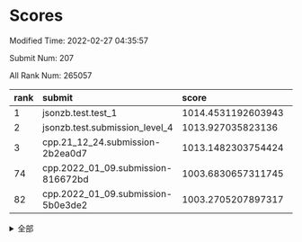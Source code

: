 # Scores

Modified Time: 2022-02-27 04:35:57

Submit Num: 207

All Rank Num: 265057

| rank |               submit               |       score        |       sigma        | pk_num |
| :--- | :--------------------------------- | :----------------- | :----------------- | :----- |
| 1    | jsonzb.test.test_1                 | 1014.4531192603943 | 0.8247045925647831 | 5127   |
| 2    | jsonzb.test.submission_level_4     | 1013.927035823136  | 0.8177319841938767 | 5119   |
| 3    | cpp.21_12_24.submission-2b2ea0d7   | 1013.1482303754424 | 0.8140563171024346 | 5124   |
| 74   | cpp.2022_01_09.submission-816672bd | 1003.6830657311745 | 0.7197063165476211 | 5126   |
| 82   | cpp.2022_01_09.submission-5b0e3de2 | 1003.2705207897317 | 0.716696439582592  | 5122   |


<details>
<summary>全部</summary>

| rank |                 submit                 |       score        |       sigma        | pk_num |
| :--- | :------------------------------------- | :----------------- | :----------------- | :----- |
| 1    | jsonzb.test.test_1                     | 1014.4531192603943 | 0.8247045925647831 | 5127   |
| 2    | jsonzb.test.submission_level_4         | 1013.927035823136  | 0.8177319841938767 | 5119   |
| 3    | cpp.21_12_24.submission-2b2ea0d7       | 1013.1482303754424 | 0.8140563171024346 | 5124   |
| 4    | gobigger.level_3.submission_level_3_44 | 1011.6356764325772 | 0.7618201060838052 | 5119   |
| 5    | gobigger.level_3.submission_level_3_4  | 1011.5645186748776 | 0.7831224645295607 | 5122   |
| 6    | gobigger.level_3.submission_level_3_19 | 1011.1642707215123 | 0.756968928759335  | 5121   |
| 7    | gobigger.level_3.submission_level_3_46 | 1011.0605157007163 | 0.7835690280607142 | 5120   |
| 8    | gobigger.level_3.submission_level_3_15 | 1010.8836062984478 | 0.7744942975536748 | 5118   |
| 9    | gobigger.level_3.submission_level_3_17 | 1010.8177182431054 | 0.7838204840687815 | 5122   |
| 10   | gobigger.level_3.submission_level_3_8  | 1010.8101358688767 | 0.8058423085276736 | 5119   |
| 11   | gobigger.level_3.submission_level_3_39 | 1010.7862754347103 | 0.7930423208641509 | 5130   |
| 12   | gobigger.level_3.submission_level_3_28 | 1010.7508429349243 | 0.7778444447272661 | 5127   |
| 13   | gobigger.level_3.submission_level_3_33 | 1010.7389895063873 | 0.7639040085128662 | 5124   |
| 14   | gobigger.level_3.submission_level_3_29 | 1010.7148024933261 | 0.7546761783766008 | 5122   |
| 15   | gobigger.level_3.submission_level_3_3  | 1010.612281644151  | 0.7567087458172824 | 5121   |
| 16   | gobigger.level_3.submission_level_3_9  | 1010.5486776130851 | 0.7372666545341087 | 5126   |
| 17   | gobigger.level_3.submission_level_3_38 | 1010.5167062891901 | 0.7593054335024557 | 5124   |
| 18   | gobigger.level_3.submission_level_3_18 | 1010.4500096114476 | 0.746232335708575  | 5121   |
| 19   | gobigger.level_3.submission_level_3_35 | 1010.3405807356722 | 0.7673073173620254 | 5119   |
| 20   | gobigger.level_3.submission_level_3_34 | 1010.2817960392057 | 0.768865715164003  | 5122   |
| 21   | gobigger.level_3.submission_level_3_21 | 1010.2126662155663 | 0.7568678225324678 | 5119   |
| 22   | gobigger.level_3.submission_level_3_27 | 1010.1950896764816 | 0.7610361533002814 | 5117   |
| 23   | gobigger.level_3.submission_level_3_42 | 1010.1659575811295 | 0.7540561531315796 | 5117   |
| 24   | gobigger.level_3.submission_level_3_25 | 1010.1024278154869 | 0.7440165013403933 | 5120   |
| 25   | gobigger.level_3.submission_level_3_5  | 1010.0933282450379 | 0.7531133693236681 | 5115   |
| 26   | gobigger.level_3.submission_level_3_37 | 1009.9836856326249 | 0.7360908335042831 | 5126   |
| 27   | gobigger.level_3.submission_level_3_2  | 1009.9817494568806 | 0.7572467402756713 | 5123   |
| 28   | gobigger.level_3.submission_level_3_22 | 1009.9674610372616 | 0.764574513930537  | 5122   |
| 29   | gobigger.level_3.submission_level_3_40 | 1009.9486598643952 | 0.7588418279725098 | 5122   |
| 30   | gobigger.level_3.submission_level_3_26 | 1009.8868534394879 | 0.7471403611470996 | 5122   |
| 31   | gobigger.level_3.submission_level_3_24 | 1009.8494855318838 | 0.739981880100121  | 5122   |
| 32   | gobigger.level_3.submission_level_3_41 | 1009.8448150097755 | 0.7496461431866369 | 5121   |
| 33   | gobigger.level_3.submission_level_3_10 | 1009.7857022152134 | 0.7624347444184844 | 5119   |
| 34   | gobigger.level_3.submission_level_3_45 | 1009.7118480302958 | 0.7687301908293612 | 5124   |
| 35   | gobigger.level_3.submission_level_3_0  | 1009.6762274809389 | 0.7391009199294316 | 5119   |
| 36   | gobigger.level_3.submission_level_3_43 | 1009.6329188075838 | 0.7488681128955899 | 5123   |
| 37   | gobigger.level_3.submission_level_3_12 | 1009.5804332264971 | 0.7647737708804314 | 5125   |
| 38   | gobigger.level_3.submission_level_3_14 | 1009.4691780057109 | 0.7435973185466449 | 5122   |
| 39   | gobigger.level_3.submission_level_3_47 | 1009.449133873071  | 0.7484376836543694 | 5130   |
| 40   | gobigger.level_3.submission_level_3_7  | 1009.409695488701  | 0.7425807692925025 | 5122   |
| 41   | gobigger.level_3.submission_level_3_6  | 1009.3638995093539 | 0.7525703688651961 | 5124   |
| 42   | gobigger.level_3.submission_level_3_48 | 1009.3480099233856 | 0.7372652952961968 | 5126   |
| 43   | gobigger.level_3.submission_level_3_1  | 1009.3363988082721 | 0.7495839990594702 | 5122   |
| 44   | gobigger.level_3.submission_level_3_20 | 1009.2652032056538 | 0.757809748275335  | 5127   |
| 45   | gobigger.level_3.submission_level_3_32 | 1009.2092939992228 | 0.7604580702800359 | 5127   |
| 46   | gobigger.level_3.submission_level_3_30 | 1009.1424623203229 | 0.7211529796449161 | 5120   |
| 47   | gobigger.level_3.submission_level_3_23 | 1008.9136660489554 | 0.7414303696664957 | 5122   |
| 48   | gobigger.level_3.submission_level_3_16 | 1008.7151697029373 | 0.7490585682731247 | 5117   |
| 49   | gobigger.level_3.submission_level_3_36 | 1008.7078716255658 | 0.7455558424471336 | 5123   |
| 50   | gobigger.level_3.submission_level_3_11 | 1008.3604709113891 | 0.7360800337874631 | 5123   |
| 51   | gobigger.level_3.submission_level_3_31 | 1008.3323764485768 | 0.73767425904409   | 5121   |
| 52   | gobigger.level_3.submission_level_3_49 | 1007.9434076059998 | 0.7370757342807654 | 5125   |
| 53   | gobigger.level_3.submission_level_3_13 | 1007.8726621796377 | 0.7514310824489906 | 5121   |
| 54   | gobigger.level_1.submission_level_1_42 | 1005.4574596880117 | 0.7184021766853632 | 5120   |
| 55   | gobigger.level_1.submission_level_1_5  | 1005.0935666951008 | 0.7199273272159591 | 5119   |
| 56   | gobigger.level_1.submission_level_1_29 | 1004.4888367347032 | 0.7217961692632762 | 5121   |
| 57   | gobigger.level_1.submission_level_1_18 | 1004.2978744395439 | 0.7081323714075157 | 5119   |
| 58   | gobigger.level_1.submission_level_1_1  | 1004.142746770495  | 0.7107770848519418 | 5116   |
| 59   | gobigger.level_1.submission_level_1_47 | 1004.0342785845892 | 0.7104448557752278 | 5116   |
| 60   | gobigger.level_1.submission_level_1_38 | 1004.0164183985083 | 0.724084617083004  | 5121   |
| 61   | gobigger.level_1.submission_level_1_6  | 1004.0087184256083 | 0.7217112853528994 | 5120   |
| 62   | gobigger.level_1.submission_level_1_24 | 1003.9623083007995 | 0.7159873787178812 | 5124   |
| 63   | gobigger.level_1.submission_level_1_23 | 1003.9478947740157 | 0.7240441772243741 | 5121   |
| 64   | gobigger.level_1.submission_level_1_16 | 1003.9227969675218 | 0.7154163433754911 | 5122   |
| 65   | gobigger.level_1.submission_level_1_48 | 1003.8650267820693 | 0.7239432327976264 | 5118   |
| 66   | gobigger.level_1.submission_level_1_13 | 1003.8260779227326 | 0.7185778946786595 | 5122   |
| 67   | gobigger.level_1.submission_level_1_14 | 1003.8245986749035 | 0.7109513673853143 | 5123   |
| 68   | gobigger.level_1.submission_level_1_21 | 1003.8131203730804 | 0.715996387558596  | 5117   |
| 69   | gobigger.level_1.submission_level_1_15 | 1003.7631739394865 | 0.715659588857817  | 5121   |
| 70   | gobigger.level_1.submission_level_1_2  | 1003.7356917293362 | 0.7199988348483932 | 5123   |
| 71   | gobigger.level_1.submission_level_1_32 | 1003.7240399064754 | 0.7273272634173585 | 5126   |
| 72   | gobigger.level_1.submission_level_1_4  | 1003.711121883782  | 0.7300837853792095 | 5122   |
| 73   | gobigger.level_1.submission_level_1_26 | 1003.6903646124101 | 0.7187770130821383 | 5121   |
| 74   | cpp.2022_01_09.submission-816672bd     | 1003.6830657311745 | 0.7197063165476211 | 5126   |
| 75   | gobigger.level_1.submission_level_1_19 | 1003.6531329286975 | 0.7075467092107516 | 5121   |
| 76   | gobigger.level_1.submission_level_1_22 | 1003.6170728994575 | 0.7083605335787836 | 5122   |
| 77   | gobigger.level_1.submission_level_1_46 | 1003.4643890732982 | 0.7167406361562612 | 5119   |
| 78   | gobigger.level_1.submission_level_1_7  | 1003.3959769605336 | 0.6991066745069038 | 5121   |
| 79   | gobigger.level_1.submission_level_1_36 | 1003.36375800411   | 0.7082184537802296 | 5120   |
| 80   | gobigger.level_1.submission_level_1_40 | 1003.3173035839295 | 0.706715690834607  | 5122   |
| 81   | gobigger.level_1.submission_level_1_34 | 1003.2936155352036 | 0.7191504664901757 | 5126   |
| 82   | cpp.2022_01_09.submission-5b0e3de2     | 1003.2705207897317 | 0.716696439582592  | 5122   |
| 83   | gobigger.level_1.submission_level_1_35 | 1003.2099777524111 | 0.7158268089179418 | 5124   |
| 84   | gobigger.level_1.submission_level_1_30 | 1003.1799692232594 | 0.6979262673871216 | 5121   |
| 85   | gobigger.level_1.submission_level_1_0  | 1003.1387971849887 | 0.7356806740530959 | 5122   |
| 86   | gobigger.level_1.submission_level_1_41 | 1003.1251020358652 | 0.7213130867968663 | 5117   |
| 87   | gobigger.level_1.submission_level_1_12 | 1003.0192233514153 | 0.7112551519502339 | 5122   |
| 88   | gobigger.level_1.submission_level_1_44 | 1003.0150166816726 | 0.7152474009242712 | 5129   |
| 89   | gobigger.level_1.submission_level_1_49 | 1003.0002477296948 | 0.7175897972906823 | 5124   |
| 90   | gobigger.level_1.submission_level_1_10 | 1002.951439513459  | 0.7228677290407476 | 5126   |
| 91   | gobigger.level_1.submission_level_1_28 | 1002.8460272174767 | 0.7157689566228624 | 5120   |
| 92   | gobigger.level_1.submission_level_1_20 | 1002.8419208321013 | 0.7190302462174458 | 5118   |
| 93   | gobigger.level_1.submission_level_1_39 | 1002.8346126564472 | 0.7061183324778071 | 5122   |
| 94   | gobigger.level_1.submission_level_1_25 | 1002.8127823487634 | 0.721179836399131  | 5126   |
| 95   | gobigger.level_1.submission_level_1_31 | 1002.8044504105159 | 0.7270210470342334 | 5120   |
| 96   | gobigger.level_1.submission_level_1_37 | 1002.7861303067326 | 0.7106602514991469 | 5127   |
| 97   | gobigger.level_1.submission_level_1_45 | 1002.6643281494938 | 0.7149018488097411 | 5124   |
| 98   | gobigger.level_1.submission_level_1_11 | 1002.6296032346488 | 0.7051540132423739 | 5122   |
| 99   | gobigger.level_1.submission_level_1_17 | 1002.6100781883988 | 0.7178555386375105 | 5122   |
| 100  | gobigger.level_1.submission_level_1_8  | 1002.579866192087  | 0.7136390281662944 | 5119   |
| 101  | gobigger.level_1.submission_level_1_9  | 1002.5419762937462 | 0.7096044050490816 | 5121   |
| 102  | gobigger.level_1.submission_level_1_43 | 1002.4155472781886 | 0.7218516636226459 | 5123   |
| 103  | gobigger.level_1.submission_level_1_33 | 1002.0503597014036 | 0.7128103382562276 | 5122   |
| 104  | gobigger.level_1.submission_level_1_3  | 1001.9870308521824 | 0.7003999642016486 | 5122   |
| 105  | gobigger.level_1.submission_level_1_27 | 1001.9445828445336 | 0.7060525749757733 | 5128   |
| 106  | gobigger.random.submission_random_1    | 997.2407421981139  | 0.7148535889822965 | 5124   |
| 107  | gobigger.random.submission_random_35   | 997.1056583867422  | 0.7096870637266371 | 5125   |
| 108  | gobigger.random.submission_random_28   | 997.0439624501954  | 0.7133430649729465 | 5123   |
| 109  | gobigger.random.submission_random_15   | 997.0416620297348  | 0.7042245676571652 | 5122   |
| 110  | gobigger.random.submission_random_22   | 996.947083728132   | 0.7059078283442676 | 5123   |
| 111  | gobigger.random.submission_random_47   | 996.9395896147018  | 0.7077002145721327 | 5121   |
| 112  | gobigger.random.submission_random_27   | 996.8946354168849  | 0.6978888004789564 | 5119   |
| 113  | gobigger.random.submission_random_20   | 996.6602305953777  | 0.7165961938164762 | 5121   |
| 114  | gobigger.random.submission_random_10   | 996.5786857940541  | 0.7212733918418095 | 5121   |
| 115  | gobigger.random.submission_random_21   | 996.4477094178292  | 0.7127189120054884 | 5116   |
| 116  | gobigger.random.submission_random_23   | 996.3927360646392  | 0.7169530820705334 | 5123   |
| 117  | gobigger.random.submission_random_17   | 996.2713370080957  | 0.7061215132656624 | 5116   |
| 118  | gobigger.random.submission_random_19   | 996.264395486095   | 0.7149285658017028 | 5119   |
| 119  | gobigger.random.submission_random_4    | 996.2439891285176  | 0.7041344823990021 | 5118   |
| 120  | gobigger.random.submission_random_26   | 996.2284025322252  | 0.7059044620791916 | 5117   |
| 121  | gobigger.random.submission_random_45   | 996.2264291296805  | 0.7099982902387765 | 5120   |
| 122  | gobigger.random.submission_random_41   | 996.1453954018418  | 0.7083452774047461 | 5122   |
| 123  | gobigger.random.submission_random_0    | 996.141978668802   | 0.7148896846980484 | 5122   |
| 124  | gobigger.random.submission_random_38   | 996.0614361181443  | 0.7024354775945664 | 5126   |
| 125  | gobigger.random.submission_random_32   | 996.0517212142911  | 0.7084493071683008 | 5128   |
| 126  | gobigger.random.submission_random_18   | 995.9887063008628  | 0.7059870285710341 | 5127   |
| 127  | gobigger.random.submission_random_33   | 995.9811589750162  | 0.711339587215842  | 5126   |
| 128  | gobigger.random.submission_random_36   | 995.9619609082956  | 0.7153469060620203 | 5119   |
| 129  | gobigger.random.submission_random_13   | 995.869306063592   | 0.715722628075847  | 5124   |
| 130  | gobigger.random.submission_random_48   | 995.8559545309506  | 0.7010068916216331 | 5125   |
| 131  | gobigger.random.submission_random_5    | 995.8016584140299  | 0.7297772225544307 | 5126   |
| 132  | gobigger.random.submission_random_44   | 995.7608876309472  | 0.7192387553117455 | 5120   |
| 133  | gobigger.random.submission_random_49   | 995.7567183349864  | 0.7103031259833792 | 5117   |
| 134  | gobigger.random.submission_random_6    | 995.7242975018347  | 0.7042530270211704 | 5130   |
| 135  | gobigger.random.submission_random_12   | 995.6635078216252  | 0.7058330760566311 | 5121   |
| 136  | gobigger.random.submission_random_42   | 995.6311645725032  | 0.7090264793073173 | 5124   |
| 137  | gobigger.random.submission_random_37   | 995.6085848293267  | 0.7104904372955315 | 5122   |
| 138  | gobigger.random.submission_random_7    | 995.5882053734922  | 0.7072570900052009 | 5121   |
| 139  | gobigger.random.submission_random_25   | 995.5763866788484  | 0.7139245039872522 | 5120   |
| 140  | gobigger.random.submission_random_14   | 995.5119677310355  | 0.702930662067155  | 5122   |
| 141  | gobigger.random.submission_random_9    | 995.4256459643883  | 0.700363172625291  | 5122   |
| 142  | gobigger.random.submission_random_2    | 995.4178782138317  | 0.722278633342398  | 5122   |
| 143  | gobigger.random.submission_random_43   | 995.412272207918   | 0.7300018463602749 | 5118   |
| 144  | gobigger.random.submission_random_34   | 995.3262916110084  | 0.7022043738108712 | 5124   |
| 145  | gobigger.random.submission_random_46   | 995.2865723158762  | 0.7119721036158682 | 5124   |
| 146  | gobigger.random.submission_random_40   | 995.2681975035186  | 0.7261012687929471 | 5120   |
| 147  | gobigger.random.submission_random_24   | 995.2609026471978  | 0.7167483928859046 | 5121   |
| 148  | gobigger.random.submission_random_3    | 995.2470278091432  | 0.7108641413535448 | 5122   |
| 149  | gobigger.random.submission_random_11   | 995.1695742877281  | 0.7042538153030983 | 5122   |
| 150  | gobigger.random.submission_random_29   | 995.1624350630408  | 0.7312325220133218 | 5119   |
| 151  | gobigger.random.submission_random_30   | 995.072138338338   | 0.7096748295893869 | 5124   |
| 152  | gobigger.random.submission_random_31   | 994.7175147157606  | 0.704466664828293  | 5119   |
| 153  | gobigger.random.submission_random_16   | 994.7085751639979  | 0.7133265657962012 | 5119   |
| 154  | gobigger.level_2.submission_level_2_30 | 994.384304572656   | 0.7235621403896773 | 5123   |
| 155  | gobigger.random.submission_random_8    | 994.3097353164662  | 0.7170790321318361 | 5119   |
| 156  | gobigger.random.submission_random_39   | 994.2967572913144  | 0.7230220362472725 | 5120   |
| 157  | gobigger.level_2.submission_level_2_19 | 994.2458777256721  | 0.7391999869520786 | 5122   |
| 158  | gobigger.level_2.submission_level_2_39 | 994.2300115044061  | 0.7346256639230613 | 5122   |
| 159  | gobigger.level_2.submission_level_2_4  | 994.061096490077   | 0.7282737899673868 | 5122   |
| 160  | gobigger.level_2.submission_level_2_42 | 993.7905312089514  | 0.7194505879518711 | 5122   |
| 161  | gobigger.level_2.submission_level_2_1  | 993.5772266782915  | 0.7301682936197269 | 5123   |
| 162  | gobigger.level_2.submission_level_2_45 | 993.2684950287813  | 0.7436931788627194 | 5120   |
| 163  | gobigger.level_2.submission_level_2_10 | 993.1663786531707  | 0.7360462464905204 | 5117   |
| 164  | gobigger.level_2.submission_level_2_12 | 993.1071467190367  | 0.745078141784328  | 5120   |
| 165  | gobigger.level_2.submission_level_2_7  | 993.0966814304672  | 0.7359046142345528 | 5125   |
| 166  | gobigger.level_2.submission_level_2_41 | 993.0380192853008  | 0.7368098219473136 | 5119   |
| 167  | gobigger.level_2.submission_level_2_20 | 992.9633910318069  | 0.7309390342350938 | 5126   |
| 168  | gobigger.level_2.submission_level_2_13 | 992.7383968475124  | 0.729292258284937  | 5125   |
| 169  | gobigger.level_2.submission_level_2_8  | 992.7034732724426  | 0.7330704538995774 | 5121   |
| 170  | gobigger.level_2.submission_level_2_28 | 992.6206480735724  | 0.7443051144522203 | 5120   |
| 171  | gobigger.level_2.submission_level_2_15 | 992.608914704259   | 0.7368416688246148 | 5122   |
| 172  | gobigger.level_2.submission_level_2_46 | 992.5868180220053  | 0.7279661260356917 | 5126   |
| 173  | gobigger.level_2.submission_level_2_14 | 992.5820955355055  | 0.7488605510790023 | 5124   |
| 174  | gobigger.level_2.submission_level_2_0  | 992.5587061850882  | 0.7296627265940002 | 5125   |
| 175  | gobigger.level_2.submission_level_2_40 | 992.4402586436104  | 0.728266252260027  | 5130   |
| 176  | gobigger.level_2.submission_level_2_26 | 992.4017445605305  | 0.7585471547249927 | 5126   |
| 177  | gobigger.level_2.submission_level_2_2  | 992.3935463981855  | 0.7508396199609318 | 5125   |
| 178  | gobigger.level_2.submission_level_2_24 | 992.3584712038958  | 0.7212189559231162 | 5118   |
| 179  | gobigger.level_2.submission_level_2_44 | 992.3127390498707  | 0.7194531879441812 | 5122   |
| 180  | gobigger.level_2.submission_level_2_38 | 992.1071951736989  | 0.7428523644427688 | 5126   |
| 181  | gobigger.level_2.submission_level_2_16 | 992.0691314868933  | 0.7420538359869664 | 5123   |
| 182  | gobigger.level_2.submission_level_2_17 | 992.063659926864   | 0.7497221278969475 | 5123   |
| 183  | gobigger.level_2.submission_level_2_3  | 992.0236673024939  | 0.7531973939374069 | 5119   |
| 184  | gobigger.level_2.submission_level_2_48 | 992.0232651698906  | 0.7712868001366332 | 5121   |
| 185  | gobigger.level_2.submission_level_2_35 | 991.9591703487151  | 0.7518139400091103 | 5120   |
| 186  | gobigger.level_2.submission_level_2_9  | 991.8422862870367  | 0.7523641517065276 | 5117   |
| 187  | gobigger.level_2.submission_level_2_25 | 991.8354382476723  | 0.7308596555797221 | 5123   |
| 188  | gobigger.level_2.submission_level_2_18 | 991.8002672313485  | 0.7519990746766632 | 5120   |
| 189  | gobigger.level_2.submission_level_2_23 | 991.6154172286732  | 0.7515049250710523 | 5115   |
| 190  | gobigger.level_2.submission_level_2_29 | 991.5298733052059  | 0.7548493752970552 | 5122   |
| 191  | gobigger.level_2.submission_level_2_5  | 991.5235064915255  | 0.7567654766485723 | 5126   |
| 192  | gobigger.level_2.submission_level_2_34 | 991.5170855904622  | 0.7348246503631861 | 5119   |
| 193  | gobigger.level_2.submission_level_2_37 | 991.516692266375   | 0.7613514407599444 | 5120   |
| 194  | gobigger.level_2.submission_level_2_21 | 991.4796695257583  | 0.7500853567119219 | 5123   |
| 195  | gobigger.level_2.submission_level_2_32 | 991.405102404783   | 0.7595558299793063 | 5122   |
| 196  | gobigger.level_2.submission_level_2_43 | 991.3624396291775  | 0.7498056141407392 | 5122   |
| 197  | gobigger.level_2.submission_level_2_27 | 991.0131151995189  | 0.7592394993164964 | 5121   |
| 198  | gobigger.level_2.submission_level_2_47 | 990.9235369369668  | 0.75082668295994   | 5119   |
| 199  | gobigger.level_2.submission_level_2_6  | 990.793578399585   | 0.7642895891679695 | 5120   |
| 200  | gobigger.level_2.submission_level_2_36 | 990.674813282075   | 0.7655699465261314 | 5123   |
| 201  | gobigger.level_2.submission_level_2_31 | 990.5519324445031  | 0.7432659820452954 | 5122   |
| 202  | gobigger.level_2.submission_level_2_33 | 990.5321464472145  | 0.7712948238401302 | 5125   |
| 203  | gobigger.level_2.submission_level_2_11 | 990.4231762119794  | 0.7382925016122452 | 5117   |
| 204  | gobigger.level_2.submission_level_2_49 | 990.2392116340209  | 0.7451135419794834 | 5121   |
| 205  | gobigger.level_2.submission_level_2_22 | 990.2162663746079  | 0.7556861287654991 | 5120   |
| 206  | gobigger.none.submission_none_0        | 978.6341126248689  | 1.2760142157884753 | 5121   |
| 207  | gobigger.none.submission_none_1        | 976.3644198678433  | 1.4443035010373404 | 5124   |

</details>